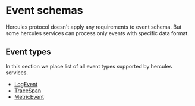 # Event schemas

Hercules protocol doesn't apply any requirements to event schema.
But some hercules services can process only events with specific data format.

## Event types

In this section we place list of all event types supported by hercules services.

- [LogEvent](./log-event-schema.md)
- [TraceSpan](./trace-span-schema.md)
- [MetricEvent](./metric-event-schema.md)
